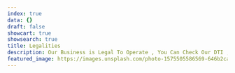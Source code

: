 ```yaml
---
index: true
data: {}
draft: false
showcart: true
showsearch: true
title: Legalities
description: Our Business is Legal To Operate , You Can Check Our DTI , BIR, and Mayor's Permit
featured_image: https://images.unsplash.com/photo-1575505586569-646b2ca898fc?ixlib=rb-1.2.1&ixid=eyJhcHBfaWQiOjEyMDd9&auto=format&fit=crop&w=2105&q=80
---
```

